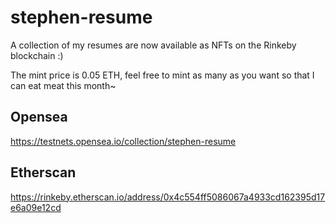 # stephen-resume

A collection of my resumes are now available as NFTs on the Rinkeby blockchain :)

The mint price is 0.05 ETH, feel free to mint as many as you want so that I can eat meat this month~

## Opensea
https://testnets.opensea.io/collection/stephen-resume

## Etherscan
https://rinkeby.etherscan.io/address/0x4c554ff5086067a4933cd162395d17e6a09e12cd
